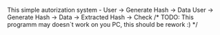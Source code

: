This simple autorization system - 
User -> Generate Hash -> Data
User -> Generate Hash -> Data -> Extracted Hash -> Check 
/*
TODO: This programm may doesn`t work on you PC, this should be rework :) 
*/
